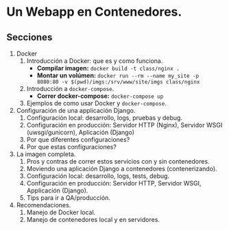 # Un Webapp en Contenedores.

## Secciones

1. Docker
    1. Introducción a Docker: que es y como funciona.
        - **Compilar imagen:** `docker build -t class/nginx .`
        - **Montar un volúmen:** `docker run --rm --name my_site -p 8080:80 -v $(pwd)/imgs:/srv/www/site/imgs class/nginx`
    2. Introducción a `docker-compose`.
        - **Correr docker-compose:** `docker-compose up`
    3. Ejemplos de como usar Docker y `docker-compose`.
2. Configuración de una applicación Django.
    1. Configuración local: desarrollo, logs, pruebas y debug.
    2. Configuración en producción: Servidor HTTP (Nginx), Servidor WSGI (uwsgi/gunicorn), Aplicación (Django)
    3. Por que diferentes configuraciones?
    4. Por que estas configuraciones?
3. La imagen completa.
    1. Pros y contras de correr estos servicios con y sin contenedores.
    2. Moviendo una aplicación Django a contenedores (contenerizando).
    3. Configuración local: desarrollo, logs, tests, debug.
    4. Configuración en producción: Servidor HTTP, Servidor WSGI, Applicación (Django).
    5. Tips para ir a QA/producción.
4. Recomendaciones.
    1. Manejo de Docker local.
    2. Manejo de contenedores local y en servidores.
